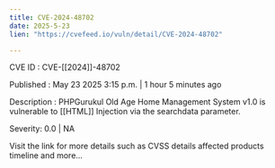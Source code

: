 ```yaml
---
title: CVE-2024-48702
date: 2025-5-23
lien: "https://cvefeed.io/vuln/detail/CVE-2024-48702"

---
```


CVE ID : CVE-[[2024]]-48702

Published :  May 23
2025
3:15 p.m. | 1 hour
5 minutes ago

Description : PHPGurukul Old Age Home Management System v1.0 is vulnerable to [[HTML]] Injection via the searchdata parameter.

Severity: 0.0 | NA

Visit the link for more details
such as CVSS details
affected products
timeline
and more...
